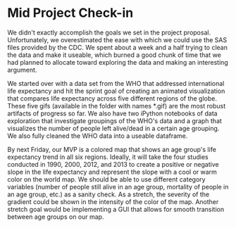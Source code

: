 # Mid Project Check-in

We didn't exactly accomplish the goals we set in the project proposal. Unfortunately, we overestimated the ease with which we could use the SAS files provided by the CDC. We spent about a week and a half trying to clean the data and make it useable, which burned a good chunk of time that we had planned to allocate toward exploring the data and making an interesting argument.

We started over with a data set from the WHO that addressed international life expectancy and hit the sprint goal of creating an animated visualization that compares life expectancy across five different regions of the globe. These five gifs (available in the folder with names *.gif) are the most robust artifacts of progress so far. We also have two iPython notebooks of data exploration that investigate groupings of the WHO's data and a graph that visualizes the number of people left alive/dead in a certain age grouping. We also fully cleaned the WHO data into a useable dataframe.

By next Friday, our MVP is a colored map that shows an age group's life expectancy trend in all six regions. Ideally, it will take the four studies conducted in 1990, 2000, 2012, and 2013 to create a positive or negative slope in the life expectancy and represent the slope with a cool or warm color on the world map. We should be able to use different category variables (number of people still alive in an age group, mortality of people in an age group, etc.) as a sanity check. As a stretch, the severity of the gradient could be shown in the intensity of the color of the map. Another stretch goal would be implementing a GUI that allows for smooth transition between age groups on our map.